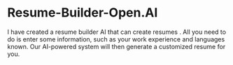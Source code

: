 # Resume-Builder-Open.AI
I have created a resume builder AI that can create resumes . All you need to do is enter some information, such as your work experience and languages known. Our AI-powered system will then generate a customized resume for you.
